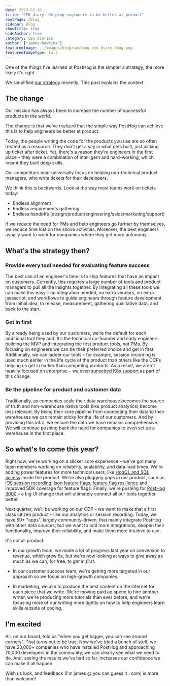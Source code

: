 ```yaml
---
date: 2023-02-16
title: "CEO diary: Helping engineers to be better at product"
rootPage: /blog
sidebar: Blog
showTitle: true
hideAnchor: true
category: CEO diaries
author: ["james-hawkins"]
featuredImage: ../images/blog/posthog-ceo-diary-blog.png
featuredImageType: full
---
```


One of the things I've learned at PostHog is the simpler a strategy, the more likely it's right.

We simplified [our strategy](../handbook/strategy/overview) recently. This post explains the context.

## The change

Our mission has always been to increase the number of successful products in the world.

The change is that we've realized that the simple way PostHog can achieve this is to help engineers be better at product.

Today, the people writing the code for the products you use are so often treated as a resource. They don't get a say in what gets built, just picking up ticket after ticket. Yet, there's a reason they're engineers in the first place – they were a combination of intelligent and hard-working, which meant they built deep skills.

Our competitors near universally focus on helping non-technical product managers, who write tickets for their developers.

We think this is backwards. Look at the way most teams work on tickets today:

* Endless alignment
* Endless requirements gathering
* Endless handoffs (design/product/engineering/sales/marketing/support)

If we reduce the need for PMs and help engineers go further by themselves, we reduce time lost on the above activities. Moreover, the best engineers usually want to work for companies where they get more autonomy.

## What's the strategy then?

### Provide every tool needed for evaluating feature success

The best use of an engineer's time is to ship features that have an impact on customers. Currently, this requires a large number of tools and product managers to pull all the insights together. By integrating all these tools we can make this easy – no integration needed, no extra vendors, no extra javascript, and workflows to guide engineers through feature development, from initial idea, to release, measurement, gathering qualitative data, and back to the start.

### Get in first

By already being used by our customers, we’re the default for each additional tool they add. It’s the technical co-founder and early engineers building the MVP and integrating the first product tools, not PMs. By focusing on engineers we can be their preferred choice and get in first. Additionally, we can ladder our tools – for example, session recording is used much earlier in the life cycle of the product than others like the CDPs helping us get in earlier than competing products. As a result, we aren't heavily focused on enterprise – we even [sunsetted K8s support](sunsetting-helm-support-posthog) as part of this change.

### Be the pipeline for product and customer data

Traditionally, as companies scale their data warehouse becomes the source of truth and non-warehouse native tools (like product analytics) become less relevant. By being their core pipeline from connecting their data to their warehouses we can remain sticky for the life of our customers. And by providing this infra, we ensure the data we have remains comprehensive. We will continue pushing back the need for companies to even set up a warehouse in the first place.

## So what's to come this year?

Right now, we're working on a slicker core experience –  we've got many team members working on reliability, scalability, and data load times. We're adding power features for more technical users, like [HogQL and SQL access](https://github.com/PostHog/meta/issues/81) inside the product. We're also plugging gaps in our product, such as [iOS session recording](https://github.com/PostHog/posthog/issues/12344), [json feature flags](https://github.com/PostHog/posthog/pull/13623), [feature flag resilience](https://github.com/PostHog/posthog/issues/13601) and improved SDK coverage for feature flags. Finally, we're pushing for [PostHog 3000](https://github.com/PostHog/posthog/issues/12923) – a big UI change that will ultimately connect all our tools together better.

Next quarter, we'll be working on our CDP – we want to make that a first class citizen product – like our analytics or session recording. Today, we have 50+ "apps", largely community-driven, that mainly integrate PostHog with other data sources, but we want to add more integrations, deepen their functionality, improve their reliability, and make them more intuitive to use.

It's not all product: 

- In our growth team, we made a lot of progress last year on conversion to revenue, which grew 6x, but we're now looking at ways to give away as much as we can, for free, to _get in first_. 

- In our customer success team, we're getting more targeted in our approach so we focus on high-growth companies.

- In marketing, we aim to produce the best content on the internet for each piece that we write. We're moving paid ad spend to hire another writer, we're producing more tutorials than ever before, and we're focusing more of our writing more tightly on how to help engineers learn skills outside of coding.

## I'm excited

Ali, on our board, told us "when you get bigger, you can see around corners". That turns out to be true. Now we've tried a bunch of stuff, we have 23,000+ companies who have installed PostHog and approaching 70,000 developers in the community, we can clearly see what we need to do. And, seeing the results we've had so far, increases our confidence we can make it all happen.

Wish us luck, and feedback (I'm james @ you can guess it . com) is more than welcome!
